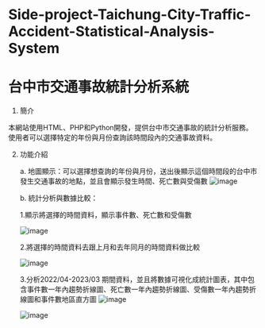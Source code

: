# Side-project-Taichung-City-Traffic-Accident-Statistical-Analysis-System
# 台中市交通事故統計分析系統
1. 簡介
   
本網站使用HTML、PHP和Python開發，提供台中市交通事故的統計分析服務。使用者可以選擇特定的年份與月份查詢該時間段內的交通事故資料。

2. 功能介紹

   a. 地圖顯示：可以選擇想查詢的年份與月份，送出後顯示這個時間段的台中市發生交通事故的地點，並且會顯示發生時間、死亡數與受傷數
   ![image](https://github.com/cindy392/Side-project-Taichung-City-Traffic-Accident-Statistical-Analysis-System/assets/91950203/e46d8d14-713d-4559-af25-b94a0ed50142)

   b. 統計分析與數據比較：
   
     1.顯示將選擇的時間資料，顯示事件數、死亡數和受傷數
   
     ![image](https://github.com/cindy392/Side-project-Taichung-City-Traffic-Accident-Statistical-Analysis-System/assets/91950203/219bccb2-ff61-4b4c-9bae-0578aa9e9759)
   
     2.將選擇的時間資料去跟上月和去年同月的時間資料做比較
   
     ![image](https://github.com/cindy392/Side-project-Taichung-City-Traffic-Accident-Statistical-Analysis-System/assets/91950203/3d87680e-0ba3-45ab-b720-6a1f2fc695bc)
   
     3.分析2022/04-2023/03 期間資料，並且將數據可視化成統計圖表，其中包含事件數一年內趨勢折線圖、死亡數一年內趨勢折線圖、受傷數一年內趨勢折線圖和事件數地區直方圖
     ![image](https://github.com/cindy392/Side-project-Taichung-City-Traffic-Accident-Statistical-Analysis-System/assets/91950203/14efe4ea-2ae8-4145-b208-c9a60d44f577)
   
     ![image](https://github.com/cindy392/Side-project-Taichung-City-Traffic-Accident-Statistical-Analysis-System/assets/91950203/f504c51f-922f-44aa-ad65-f8b4cc58aea4)
   

